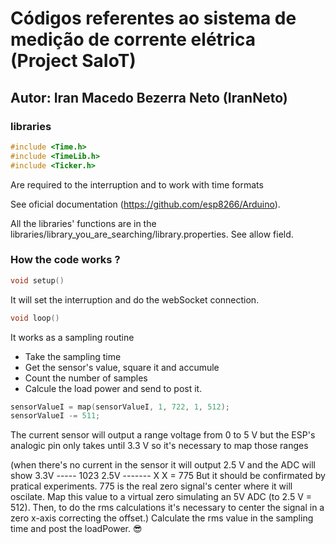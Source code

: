# Códigos referentes ao sistema de medição de corrente elétrica (Project SaIoT)
## Autor: Iran Macedo Bezerra Neto (IranNeto) 

### libraries
``` c
#include <Time.h>
#include <TimeLib.h>
#include <Ticker.h>
```
Are required to the interruption and to work with time formats

See oficial documentation (https://github.com/esp8266/Arduino).

All the libraries' functions are in the libraries/library_you_are_searching/library.properties.
See allow field.

### How the code works ?

``` c
void setup()
``` 
It will set the interruption and do the webSocket connection.

``` c
void loop()
```

It works as a sampling routine
* Take the sampling time
* Get the sensor's value, square it and accumule
* Count the number of samples
* Calcule the load power and send to post it.
``` c    
sensorValueI = map(sensorValueI, 1, 722, 1, 512);
sensorValueI -= 511;
```
The current sensor will output a range voltage from 0 to 5 V but the ESP's analogic pin only takes until 3.3 V so it's necessary to map those ranges

(when there's no current in the sensor it will output 2.5 V and the ADC will show
3.3V ----- 1023
2.5V ------- X
X = 775
But it should be confirmated by pratical experiments.
775 is the real zero signal's center where it will oscilate. Map this value to a virtual zero simulating an 5V ADC (to 2.5 V = 512).
Then, to do the rms calculations it's necessary to center the signal in a zero x-axis correcting the offset.)
Calculate the rms value in the sampling time and post the loadPower.
:sunglasses:
